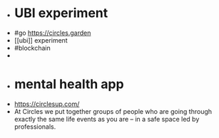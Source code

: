- # UBI experiment
- #go https://circles.garden
- [[ubi]] experiment
- #blockchain
-
- # mental health app
- https://circlesup.com/
- At Circles we put together groups of people who are going through exactly the same life events as you are – in a safe space led by professionals.
